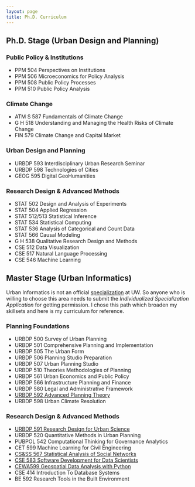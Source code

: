 ```yaml
---
layout: page
title: Ph.D. Curriculum
---
```


## Ph.D. Stage (Urban Design and Planning)

### Public Policy & Institutions 

- PPM 504 Perspectives on Institutions
- PPM 506 Microeconomics for Policy Analysis
- PPM 508 Public Policy Processes
- PPM 510 Public Policy Analysis

### Climate Change 

- ATM S 587 Fundamentals of Climate Change
- G H 518 Understanding and Managing the Health Risks of Climate Change
- FIN 579 Climate Change and Capital Market

### Urban Design and Planning 

- URBDP 593 Interdisciplinary Urban Research Seminar
- URBDP 598 Technologies of Cities
- GEOG 595 Digital GeoHumanities

### Research Design & Advanced Methods

- STAT 502 Design and Analysis of Experiments
- STAT 504 Applied Regression
- STAT 512/513 Statistical Inference
- STAT 534 Statistical Computing
- STAT 536 Analysis of Categorical and Count Data
- STAT 566 Causal Modeling
- G H 538 Qualitative Research Design and Methods
- CSE 512 Data Visualization
- CSE 517 Natural Language Processing
- CSE 546 Machine Learning

## Master Stage (Urban Informatics)

Urban Informatics is not an official [specialization](https://urbdp.be.uw.edu/programs/mup-graduate-degree/specializations/) at UW. So anyone who is willing to choose this area needs to submit the *Individualized Specialization Application* for getting permission. I chose this path which broaden my skillsets and here is my curriculum for reference.

### Planning Foundations

- URBDP 500 Survey of Urban Planning
- URBDP 501 Comprehensive Planning and Implementation
- URBDP 505 The Urban Form
- URBDP 506 Planning Studio Preparation
- URBDP 507 Urban Planning Studio
- URBDP 510 Theories Methodologies of Planning
- URBDP 561 Urban Economics and Public Policy
- URBDP 566 Infrastructure Planning and Finance
- URBDP 580 Legal and Administrative Framework
- [URBDP 592 Advanced Planning Theory](https://home.foreveroverhead.cloud/udp592_syllabus.pdf)
- URBDP 598 Urban Climate Resolution

### Research Design & Advanced Methods

- [URBDP 591 Research Design for Urban Science](https://researchdesign.be.uw.edu/) 
- URBDP 520 Quantitative Methods in Urban Planning
- PUBPOL 542 Computational Thinking for Governance Analytics
- CET 599 Machine Learning for Civil Engineering
- [CS&SS 567 Statistical Analysis of Social Networks](https://thmccormick.github.io/teaching/)
- [CSE 583 Software Development for Data Scientists](http://uwseds.github.io/syllabus.html)
- [CEWA599 Geospatial Data Analysis with Python](https://github.com/UW-GDA/gda_course_2020)
- CSE 414 Introduction To Database Systems
- BE 592 Research Tools in the Built Environment 